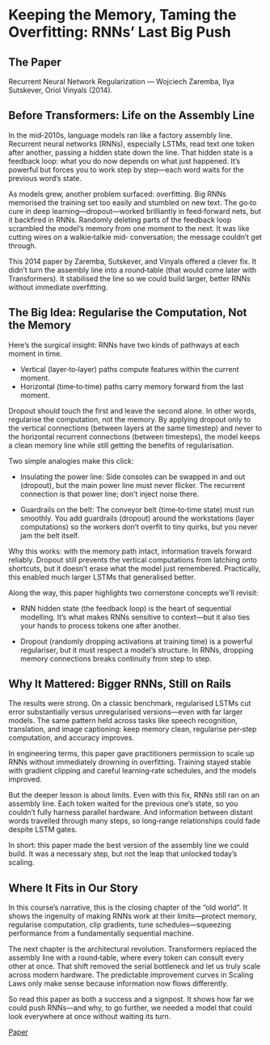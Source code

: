 # Keeping the Memory, Taming the Overfitting: RNNs’ Last Big Push

## The Paper

Recurrent Neural Network Regularization — Wojciech Zaremba, Ilya Sutskever,
Oriol Vinyals (2014).

## Before Transformers: Life on the Assembly Line

In the mid‑2010s, language models ran like a factory assembly line. Recurrent
neural networks (RNNs), especially LSTMs, read text one token after another,
passing a hidden state down the line. That hidden state is a feedback loop:
what you do now depends on what just happened. It’s powerful but forces you to
work step by step—each word waits for the previous word’s state.

As models grew, another problem surfaced: overfitting. Big RNNs memorised the
training set too easily and stumbled on new text. The go‑to cure in deep
learning—dropout—worked brilliantly in feed‑forward nets, but it backfired in
RNNs. Randomly deleting parts of the feedback loop scrambled the model’s memory
from one moment to the next. It was like cutting wires on a walkie‑talkie mid‑
conversation; the message couldn’t get through.

This 2014 paper by Zaremba, Sutskever, and Vinyals offered a clever fix. It
didn’t turn the assembly line into a round‑table (that would come later with
Transformers). It stabilised the line so we could build larger, better RNNs
without immediate overfitting.

## The Big Idea: Regularise the Computation, Not the Memory

Here’s the surgical insight: RNNs have two kinds of pathways at each moment in
time.

- Vertical (layer‑to‑layer) paths compute features within the current moment.
- Horizontal (time‑to‑time) paths carry memory forward from the last moment.

Dropout should touch the first and leave the second alone. In other words,
regularise the computation, not the memory. By applying dropout only to the
vertical connections (between layers at the same timestep) and never to the
horizontal recurrent connections (between timesteps), the model keeps a clean
memory line while still getting the benefits of regularisation.

Two simple analogies make this click:

- Insulating the power line: Side consoles can be swapped in and out (dropout),
  but the main power line must never flicker. The recurrent connection is that
  power line; don’t inject noise there.

- Guardrails on the belt: The conveyor belt (time‑to‑time state) must run
  smoothly. You add guardrails (dropout) around the workstations (layer
  computations) so the workers don’t overfit to tiny quirks, but you never jam
  the belt itself.

Why this works: with the memory path intact, information travels forward
reliably. Dropout still prevents the vertical computations from latching onto
shortcuts, but it doesn’t erase what the model just remembered. Practically,
this enabled much larger LSTMs that generalised better.

Along the way, this paper highlights two cornerstone concepts we’ll revisit:

- RNN hidden state (the feedback loop) is the heart of sequential modelling.
  It’s what makes RNNs sensitive to context—but it also ties your hands to
  process tokens one after another.

- Dropout (randomly dropping activations at training time) is a powerful
  regulariser, but it must respect a model’s structure. In RNNs, dropping
  memory connections breaks continuity from step to step.

## Why It Mattered: Bigger RNNs, Still on Rails

The results were strong. On a classic benchmark, regularised LSTMs cut error
substantially versus unregularised versions—even with far larger models. The
same pattern held across tasks like speech recognition, translation, and image
captioning: keep memory clean, regularise per‑step computation, and accuracy
improves.

In engineering terms, this paper gave practitioners permission to scale up RNNs
without immediately drowning in overfitting. Training stayed stable with
gradient clipping and careful learning‑rate schedules, and the models improved.

But the deeper lesson is about limits. Even with this fix, RNNs still ran on an
assembly line. Each token waited for the previous one’s state, so you couldn’t
fully harness parallel hardware. And information between distant words travelled
through many steps, so long‑range relationships could fade despite LSTM gates.

In short: this paper made the best version of the assembly line we could build.
It was a necessary step, but not the leap that unlocked today’s scaling.

## Where It Fits in Our Story

In this course’s narrative, this is the closing chapter of the “old world”. It
shows the ingenuity of making RNNs work at their limits—protect memory,
regularise computation, clip gradients, tune schedules—squeezing performance
from a fundamentally sequential machine.

The next chapter is the architectural revolution. Transformers replaced the
assembly line with a round‑table, where every token can consult every other at
once. That shift removed the serial bottleneck and let us truly scale across
modern hardware. The predictable improvement curves in Scaling Laws only make
sense because information now flows differently.

So read this paper as both a success and a signpost. It shows how far we could
push RNNs—and why, to go further, we needed a model that could look everywhere
at once without waiting its turn.

[Paper](llm_papers_syllabus/RNN_Regularization_Zaremba_2014.pdf)
